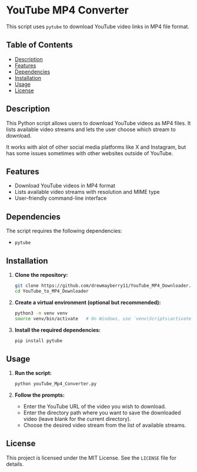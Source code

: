 
# YouTube MP4 Converter

This script uses `pytube` to download YouTube video links in MP4 file format.

## Table of Contents
- [Description](#description)
- [Features](#features)
- [Dependencies](#dependencies)
- [Installation](#installation)
- [Usage](#usage)
- [License](#license)

## Description
This Python script allows users to download YouTube videos as MP4 files. It lists available video streams and lets the user choose which stream to download.

It works with alot of other social media platforms like X and Instagram, but has some issues sometimes with other websites outside of YouTube.

## Features
- Download YouTube videos in MP4 format
- Lists available video streams with resolution and MIME type
- User-friendly command-line interface

## Dependencies
The script requires the following dependencies:
- `pytube`

## Installation
1. **Clone the repository:**
   ```sh
   git clone https://github.com/drewmayberry11/YouTube_MP4_Downloader.git
   cd YouTube_to_MP4_Downloader
   ```

2. **Create a virtual environment (optional but recommended):**
   ```sh
   python3 -m venv venv
   source venv/bin/activate   # On Windows, use `venv\Scripts\activate`
   ```

3. **Install the required dependencies:**
   ```sh
   pip install pytube
   ```

## Usage
1. **Run the script:**
   ```sh
   python youTube_Mp4_Converter.py
   ```

2. **Follow the prompts:**
   - Enter the YouTube URL of the video you wish to download.
   - Enter the directory path where you want to save the downloaded video (leave blank for the current directory).
   - Choose the desired video stream from the list of available streams.

## License
This project is licensed under the MIT License. See the `LICENSE` file for details.

